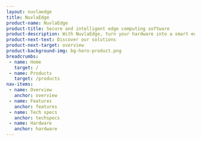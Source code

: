```yaml
---
layout: nuvlaedge
title: NuvlaEdge
product-name: NuvlaEdge
product-title: Secure and intelligent edge computing software
product-description: With NuvlaEdge, turn your hardware into a smart edge device.
product-next-text: Discover our solutions
product-next-target: overview
product-background-img: bg-hero-product.png
breadcrumbs:
 - name: Home
   target: /
 - name: Products
   target: /products
nav-items:
 - name: Overview
   anchor: overview
 - name: Features
   anchor: features
 - name: Tech specs
   anchor: techspecs 
 - name: Hardware
   anchor: hardware
---
```

